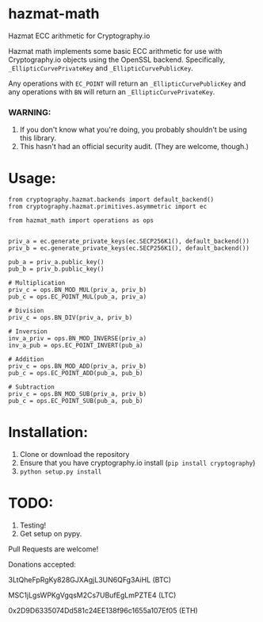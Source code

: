 # hazmat-math
Hazmat ECC arithmetic for Cryptography.io

Hazmat math implements some basic ECC arithmetic for use with Cryptography.io objects using the OpenSSL backend. Specifically, `_EllipticCurvePrivateKey` and `_EllipticCurvePublicKey`.

Any operations with `EC_POINT` will return an `_EllipticCurvePublicKey` and any operations with `BN` will return an `_EllipticCurvePrivateKey`.

### WARNING:
1. If you don't know what you're doing, you probably shouldn't be using this library.
2. This hasn't had an official security audit. (They are welcome, though.)

# Usage:
```
from cryptography.hazmat.backends import default_backend()
from cryptography.hazmat.primitives.asymmetric import ec

from hazmat_math import operations as ops


priv_a = ec.generate_private_keys(ec.SECP256K1(), default_backend())
priv_b = ec.generate_private_keys(ec.SECP256K1(), default_backend())

pub_a = priv_a.public_key()
pub_b = priv_b.public_key()

# Multiplication
priv_c = ops.BN_MOD_MUL(priv_a, priv_b)
pub_c = ops.EC_POINT_MUL(pub_a, priv_a)

# Division
priv_c = ops.BN_DIV(priv_a, priv_b)

# Inversion
inv_a_priv = ops.BN_MOD_INVERSE(priv_a)
inv_a_pub = ops.EC_POINT_INVERT(pub_a)

# Addition
priv_c = ops.BN_MOD_ADD(priv_a, priv_b)
pub_c = ops.EC_POINT_ADD(pub_a, pub_b)

# Subtraction
priv_c = ops.BN_MOD_SUB(priv_a, priv_b)
pub_c = ops.EC_POINT_SUB(pub_a, pub_b)
```

# Installation:
1. Clone or download the repository
2. Ensure that you have cryptography.io install (`pip install cryptography`)
3. `python setup.py install`

# TODO:
1. Testing!
2. Get setup on pypy.

Pull Requests are welcome!

Donations accepted:

3LtQheFpRgKy828GJXAgjL3UN6QFg3AiHL (BTC)

MSC1jLgsWPKgVgqsM2Cs7UBufEgLmPZTE4 (LTC)

0x2D9D6335074Dd581c24EE138f96c1655a107Ef05 (ETH)
